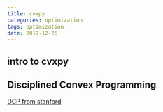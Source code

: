 ```yaml
---
title: cvxpy
categories: optimization
tags: optimization
date: 2019-12-26
---
```

## intro to cvxpy

## Disciplined Convex Programming

[DCP from stanford](https://dcp.stanford.edu/)

